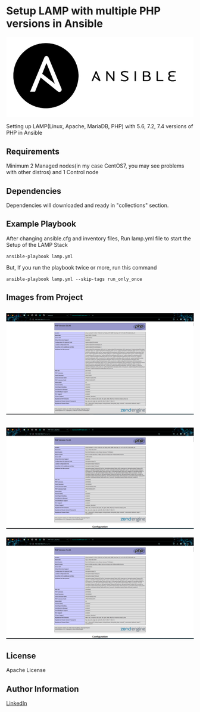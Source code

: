 Setup LAMP with multiple PHP versions in Ansible
=========

![Image](images/ansible.png)

Setting up LAMP(Linux, Apache, MariaDB, PHP) with 5.6, 7.2, 7.4 versions of PHP in Ansible

Requirements
------------

Minimum 2 Managed nodes(in my case CentOS7, you may see problems with other distros) and 1 Control node 

Dependencies
------------

Dependencies will downloaded and ready in "collections" section.

Example Playbook
----------------

After changing ansible.cfg and inventory files, Run lamp.yml file to start the Setup of the LAMP Stack

    ansible-playbook lamp.yml

But, If you run the playbook twice or more, run this command

    ansible-playbook lamp.yml --skip-tags run_only_once
    
Images from Project
-------

![Image](images/php-56.png)
---
![Image](images/php-72.png)
---
![Image](images/php-74.png)

License
-------

Apache License

Author Information
------------------

[LinkedIn](https://www.linkedin.com/in/imannovv/)
